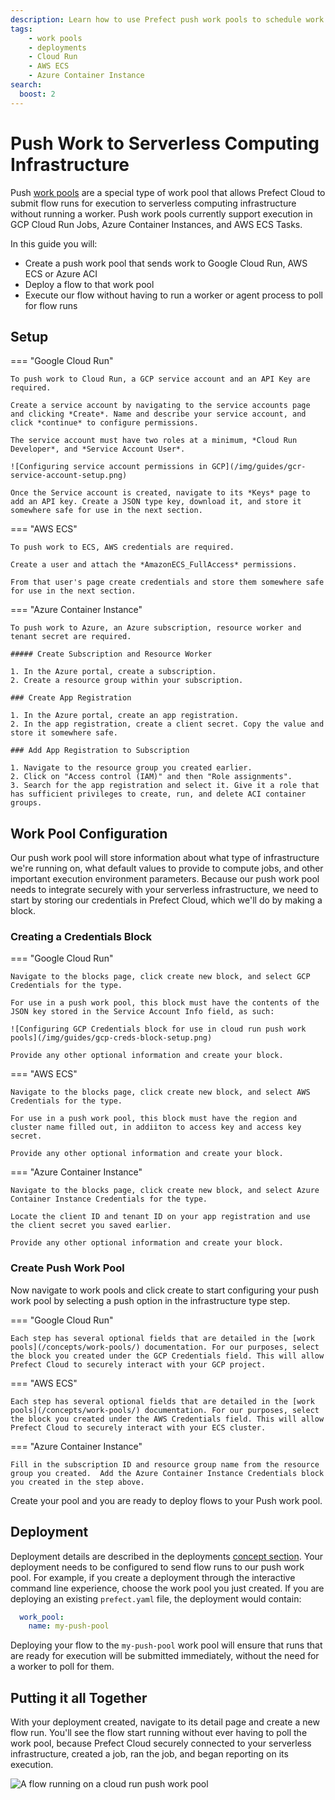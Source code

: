 ```yaml
---
description: Learn how to use Prefect push work pools to schedule work on serverless infrastructure without having to run a worker.
tags:
    - work pools
    - deployments
    - Cloud Run
    - AWS ECS
    - Azure Container Instance
search:
  boost: 2
---
```


# Push Work to Serverless Computing Infrastructure <span class="badge cloud"></span>
Push [work pools](/concepts/work-pools/#work-pool-overview) are a special type of work pool that allows Prefect Cloud to submit flow runs for execution to serverless computing infrastructure without running a worker. Push work pools currently support execution in GCP Cloud Run Jobs, Azure Container Instances, and AWS ECS Tasks.

In this guide you will:

- Create a push work pool that sends work to Google Cloud Run, AWS ECS or Azure ACI
- Deploy a flow to that work pool
- Execute our flow without having to run a worker or agent process to poll for flow runs

## Setup

=== "Google Cloud Run"
    
    To push work to Cloud Run, a GCP service account and an API Key are required.

    Create a service account by navigating to the service accounts page and clicking *Create*. Name and describe your service account, and click *continue* to configure permissions.

    The service account must have two roles at a minimum, *Cloud Run Developer*, and *Service Account User*.

    ![Configuring service account permissions in GCP](/img/guides/gcr-service-account-setup.png)

    Once the Service account is created, navigate to its *Keys* page to add an API key. Create a JSON type key, download it, and store it somewhere safe for use in the next section.

=== "AWS ECS"
    
    To push work to ECS, AWS credentials are required.

    Create a user and attach the *AmazonECS_FullAccess* permissions.

    From that user's page create credentials and store them somewhere safe for use in the next section.

=== "Azure Container Instance"
    
    To push work to Azure, an Azure subscription, resource worker and tenant secret are required. 

    ##### Create Subscription and Resource Worker

    1. In the Azure portal, create a subscription.
    2. Create a resource group within your subscription.

    ### Create App Registration

    1. In the Azure portal, create an app registration.
    2. In the app registration, create a client secret. Copy the value and store it somewhere safe.
    
    ### Add App Registration to Subscription

    1. Navigate to the resource group you created earlier.
    2. Click on "Access control (IAM)" and then "Role assignments".
    3. Search for the app registration and select it. Give it a role that has sufficient privileges to create, run, and delete ACI container groups.

    

## Work Pool Configuration

Our push work pool will store information about what type of infrastructure we're running on, what default values to provide to compute jobs, and other important execution environment parameters. Because our push work pool needs to integrate securely with your serverless infrastructure, we need to start by storing our credentials in Prefect Cloud, which we'll do by making a block.

### Creating a Credentials Block

=== "Google Cloud Run"

    Navigate to the blocks page, click create new block, and select GCP Credentials for the type.

    For use in a push work pool, this block must have the contents of the JSON key stored in the Service Account Info field, as such:

    ![Configuring GCP Credentials block for use in cloud run push work pools](/img/guides/gcp-creds-block-setup.png)

    Provide any other optional information and create your block.

=== "AWS ECS"
    
    Navigate to the blocks page, click create new block, and select AWS Credentials for the type.
    
    For use in a push work pool, this block must have the region and cluster name filled out, in addiiton to access key and access key secret.

    Provide any other optional information and create your block.

=== "Azure Container Instance"
    
    Navigate to the blocks page, click create new block, and select Azure Container Instance Credentials for the type.
    
    Locate the client ID and tenant ID on your app registration and use the client secret you saved earlier.

    Provide any other optional information and create your block.

### Create Push Work Pool

Now navigate to work pools and click create to start configuring your push work pool by selecting a push option in the infrastructure type step.

=== "Google Cloud Run"

    Each step has several optional fields that are detailed in the [work pools](/concepts/work-pools/) documentation. For our purposes, select the block you created under the GCP Credentials field. This will allow Prefect Cloud to securely interact with your GCP project.

=== "AWS ECS"
      
    Each step has several optional fields that are detailed in the [work pools](/concepts/work-pools/) documentation. For our purposes, select the block you created under the AWS Credentials field. This will allow Prefect Cloud to securely interact with your ECS cluster.

=== "Azure Container Instance"

    Fill in the subscription ID and resource group name from the resource group you created.  Add the Azure Container Instance Credentials block you created in the step above. 

Create your pool and you are ready to deploy flows to your Push work pool.

## Deployment

Deployment details are described in the deployments [concept section](/concepts/deployments/). Your deployment needs to be configured to send flow runs to our push work pool. For example, if you create a deployment through the interactive command line experience, choose the work pool you just created. If you are deploying an existing `prefect.yaml` file,  the deployment would contain:

```yaml
  work_pool:
    name: my-push-pool
```

Deploying your flow to the `my-push-pool` work pool will ensure that runs that are ready for execution will be submitted immediately, without the need for a worker to poll for them.

## Putting it all Together

With your deployment created, navigate to its detail page and create a new flow run. You'll see the flow start running without ever having to poll the work pool, because Prefect Cloud securely connected to your serverless infrastructure, created a job, ran the job, and began reporting on its execution.

![A flow running on a cloud run push work pool](/img/guides/push-flow-running.png)


